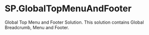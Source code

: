 SP.GlobalTopMenuAndFooter
=========================

Global Top Menu and Footer Solution. This solution contains Global Breadcrumb, Menu and Footer. 
